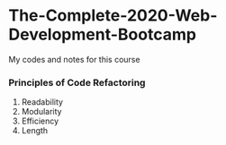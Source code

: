 # The-Complete-2020-Web-Development-Bootcamp
My codes and notes for this course

### Principles of Code Refactoring
1) Readability
2) Modularity
3) Efficiency
4) Length
